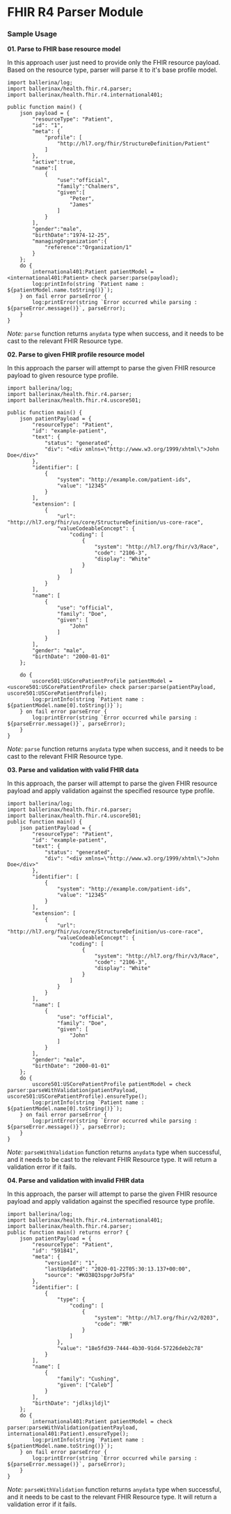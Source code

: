 # FHIR R4 Parser Module

### Sample Usage

**01. Parse to FHIR base resource model**

In this approach user just need to provide only the FHIR resource payload. Based on the resource type, parser will parse
it to it's base profile model.

```ballerina
import ballerina/log;
import ballerinax/health.fhir.r4.parser;
import ballerinax/health.fhir.r4.international401;

public function main() {
    json payload = {
        "resourceType": "Patient",
        "id": "1",
        "meta": {
            "profile": [
                "http://hl7.org/fhir/StructureDefinition/Patient"
            ]
        },
        "active":true,
        "name":[
            {
                "use":"official",
                "family":"Chalmers",
                "given":[
                    "Peter",
                    "James"
                ]
            }
        ],
        "gender":"male",
        "birthDate":"1974-12-25",
        "managingOrganization":{
            "reference":"Organization/1"
        }
    };
    do {
        international401:Patient patientModel = <international401:Patient> check parser:parse(payload);
        log:printInfo(string `Patient name : ${patientModel.name.toString()}`);
    } on fail error parseError {
    	log:printError(string `Error occurred while parsing : ${parseError.message()}`, parseError);
    }
}
```

*Note:* `parse` function returns `anydata` type when success, and it needs to be cast to the relevant FHIR Resource type.

**02. Parse to given FHIR profile resource model**

In this approach the parser will attempt to parse the given FHIR resource payload to given resource type profile.

```ballerina
import ballerina/log;
import ballerinax/health.fhir.r4.parser;
import ballerinax/health.fhir.r4.uscore501;

public function main() {
    json patientPayload = {
        "resourceType": "Patient",
        "id": "example-patient",
        "text": {
            "status": "generated",
            "div": "<div xmlns=\"http://www.w3.org/1999/xhtml\">John Doe</div>"
        },
        "identifier": [
            {
                "system": "http://example.com/patient-ids",
                "value": "12345"
            }
        ],
        "extension": [
            {
                "url": "http://hl7.org/fhir/us/core/StructureDefinition/us-core-race",
                "valueCodeableConcept": {
                    "coding": [
                        {
                            "system": "http://hl7.org/fhir/v3/Race",
                            "code": "2106-3",
                            "display": "White"
                        }
                    ]
                }
            }
        ],
        "name": [
            {
                "use": "official",
                "family": "Doe",
                "given": [
                    "John"
                ]
            }
        ],
        "gender": "male",
        "birthDate": "2000-01-01"
    };

    do {
        uscore501:USCorePatientProfile patientModel = <uscore501:USCorePatientProfile> check parser:parse(patientPayload, uscore501:USCorePatientProfile);
        log:printInfo(string `Patient name : ${patientModel.name[0].toString()}`);
    } on fail error parseError {
    	log:printError(string `Error occurred while parsing : ${parseError.message()}`, parseError);
    }
}
```

*Note:* `parse` function returns `anydata` type when success, and it needs to be cast to the relevant FHIR Resource type.

**03. Parse and validation with valid FHIR data**

In this approach, the parser will attempt to parse the given FHIR resource payload and apply validation against the specified resource type profile.

```ballerina
import ballerina/log;
import ballerinax/health.fhir.r4.parser;
import ballerinax/health.fhir.r4.uscore501;
public function main() {
    json patientPayload = {
        "resourceType": "Patient",
        "id": "example-patient",
        "text": {
            "status": "generated",
            "div": "<div xmlns=\"http://www.w3.org/1999/xhtml\">John Doe</div>"
        },
        "identifier": [
            {
                "system": "http://example.com/patient-ids",
                "value": "12345"
            }
        ],
        "extension": [
            {
                "url": "http://hl7.org/fhir/us/core/StructureDefinition/us-core-race",
                "valueCodeableConcept": {
                    "coding": [
                        {
                            "system": "http://hl7.org/fhir/v3/Race",
                            "code": "2106-3",
                            "display": "White"
                        }
                    ]
                }
            }
        ],
        "name": [
            {
                "use": "official",
                "family": "Doe",
                "given": [
                    "John"
                ]
            }
        ],
        "gender": "male",
        "birthDate": "2000-01-01"
    };
    do {
        uscore501:USCorePatientProfile patientModel = check parser:parseWithValidation(patientPayload, uscore501:USCorePatientProfile).ensureType();
        log:printInfo(string `Patient name : ${patientModel.name[0].toString()}`);
    } on fail error parseError {
        log:printError(string `Error occurred while parsing : ${parseError.message()}`, parseError);
    }
}
```

*Note:* `parseWithValidation` function returns `anydata` type when successful, and it needs to be cast to the relevant FHIR Resource type. It will return a validation error if it fails.

**04. Parse and validation with invalid FHIR data**

In this approach, the parser will attempt to parse the given FHIR resource payload and apply validation against the specified resource type profile.

```ballerina
import ballerina/log;
import ballerinax/health.fhir.r4.international401;
import ballerinax/health.fhir.r4.parser;
public function main() returns error? {
    json patientPayload = {
        "resourceType": "Patient",
        "id": "591841",
        "meta": {
            "versionId": "1",
            "lastUpdated": "2020-01-22T05:30:13.137+00:00",
            "source": "#KO38Q3spgrJoP5fa"
        },
        "identifier": [
            {
                "type": {
                    "coding": [
                        {
                            "system": "http://hl7.org/fhir/v2/0203",
                            "code": "MR"
                        }
                    ]
                },
                "value": "18e5fd39-7444-4b30-91d4-57226deb2c78"
            }
        ],
        "name": [
            {
                "family": "Cushing",
                "given": ["Caleb"]
            }
        ],
        "birthDate": "jdlksjldjl"
    };
    do {
        international401:Patient patientModel = check parser:parseWithValidation(patientPayload, international401:Patient).ensureType();
        log:printInfo(string `Patient name : ${patientModel.name.toString()}`);
    } on fail error parseError {
        log:printError(string `Error occurred while parsing : ${parseError.message()}`, parseError);
    }
}
```

*Note:* `parseWithValidation` function returns `anydata` type when successful, and it needs to be cast to the relevant FHIR Resource type. It will return a validation error if it fails.
